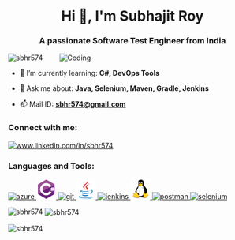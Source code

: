<h1 align="center">Hi 👋, I'm Subhajit Roy</h1>
<h3 align="center">A passionate Software Test Engineer from India</h3>

<img align="right" alt="Coding" width="400" src="https://miro.medium.com/max/1280/1*TmiX7ATMCzxwdbmwEe6RXA.gif">

<p align="left"> <img src="https://komarev.com/ghpvc/?username=sbhr574&label=Profile%20views&color=0e75b6&style=flat" alt="sbhr574" /> </p>

- 🌱 I’m currently learning: **C#, DevOps Tools**

- 💬 Ask me about: **Java, Selenium, Maven, Gradle, Jenkins**

- 📫 Mail ID: **sbhr574@gmail.com**

<h3 align="left">Connect with me:</h3>
<p align="left">
<a href="https://linkedin.com/in/www.linkedin.com/in/sbhr574" target="blank"><img align="center" src="https://raw.githubusercontent.com/rahuldkjain/github-profile-readme-generator/master/src/images/icons/Social/linked-in-alt.svg" alt="www.linkedin.com/in/sbhr574" height="30" width="40" /></a>
</p>

<h3 align="left">Languages and Tools:</h3>
<p align="left"> <a href="https://azure.microsoft.com/en-in/" target="_blank" rel="noreferrer"> <img src="https://www.vectorlogo.zone/logos/microsoft_azure/microsoft_azure-icon.svg" alt="azure" width="40" height="40"/> </a> <a href="https://www.w3schools.com/cs/" target="_blank" rel="noreferrer"> <img src="https://raw.githubusercontent.com/devicons/devicon/master/icons/csharp/csharp-original.svg" alt="csharp" width="40" height="40"/> </a> <a href="https://git-scm.com/" target="_blank" rel="noreferrer"> <img src="https://www.vectorlogo.zone/logos/git-scm/git-scm-icon.svg" alt="git" width="40" height="40"/> </a> <a href="https://www.java.com" target="_blank" rel="noreferrer"> <img src="https://raw.githubusercontent.com/devicons/devicon/master/icons/java/java-original.svg" alt="java" width="40" height="40"/> </a> <a href="https://www.jenkins.io" target="_blank" rel="noreferrer"> <img src="https://www.vectorlogo.zone/logos/jenkins/jenkins-icon.svg" alt="jenkins" width="40" height="40"/> </a> <a href="https://www.linux.org/" target="_blank" rel="noreferrer"> <img src="https://raw.githubusercontent.com/devicons/devicon/master/icons/linux/linux-original.svg" alt="linux" width="40" height="40"/> </a> <a href="https://postman.com" target="_blank" rel="noreferrer"> <img src="https://www.vectorlogo.zone/logos/getpostman/getpostman-icon.svg" alt="postman" width="40" height="40"/> </a> <a href="https://www.selenium.dev" target="_blank" rel="noreferrer"> <img src="https://raw.githubusercontent.com/detain/svg-logos/780f25886640cef088af994181646db2f6b1a3f8/svg/selenium-logo.svg" alt="selenium" width="40" height="40"/> </a> </p>

<p><img align="left" src="https://github-readme-stats.vercel.app/api/top-langs?username=sbhr574&show_icons=true&locale=en&layout=compact" alt="sbhr574" /></p>

<p>&nbsp;<img align="center" src="https://github-readme-stats.vercel.app/api?username=sbhr574&show_icons=true&locale=en" alt="sbhr574" /></p>

<p><img align="center" src="https://github-readme-streak-stats.herokuapp.com/?user=sbhr574&" alt="sbhr574" /></p>
